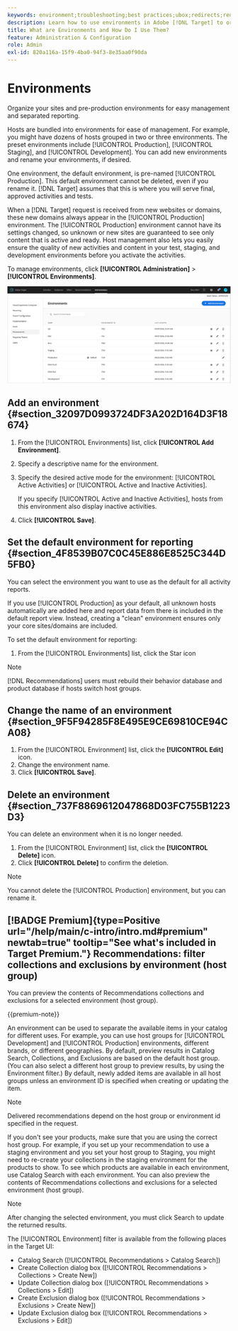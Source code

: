 ```yaml
---
keywords: environment;troubleshooting;best practices;ubox;redirects;redirect;whitelist;blacklist;blocklist;allowlist
description: Learn how to use environments in Adobe [!DNL Target] to organize your sites and pre-production environments for easy management and separated reporting.
title: What are Environments and How Do I Use Them?
feature: Administration & Configuration
role: Admin
exl-id: 820a116a-15f9-4ba0-94f3-8e35aa0f90da
---
```

# Environments

Organize your sites and pre-production environments for easy management and separated reporting.

Hosts are bundled into environments for ease of management. For example, you might have dozens of hosts grouped in two or three environments. The preset environments include [!UICONTROL Production], [!UICONTROL Staging], and [!UICONTROL Development]. You can add new environments and rename your environments, if desired.

One environment, the default environment, is pre-named [!UICONTROL Production]. This default environment cannot be deleted, even if you rename it. [!DNL Target] assumes that this is where you will serve final, approved activities and tests.

When a [!DNL Target] request is received from new websites or domains, these new domains always appear in the [!UICONTROL Production] environment. The [!UICONTROL Production] environment cannot have its settings changed, so unknown or new sites are guaranteed to see only content that is active and ready. Host management also lets you easily ensure the quality of new activities and content in your test, staging, and development environments before you activate the activities.

To manage environments, click **[!UICONTROL Administration]** > **[!UICONTROL Environments]**.

![Environments list](/help/main/administrating-target/assets/environments.png)

## Add an environment {#section_32097D0993724DF3A202D164D3F18674}

1. From the [!UICONTROL Environments] list, click **[!UICONTROL Add Environment]**. 
1. Specify a descriptive name for the environment. 
1. Specify the desired active mode for the environment: [!UICONTROL Active Activities] or [!UICONTROL Active and Inactive Activities]. 

   If you specify [!UICONTROL Active and Inactive Activities], hosts from this environment also display inactive activities.
   
1. Click **[!UICONTROL Save]**.

## Set the default environment for reporting {#section_4F8539B07C0C45E886E8525C344D5FB0}

You can select the environment you want to use as the default for all activity reports.

If you use [!UICONTROL Production] as your default, all unknown hosts automatically are added here and report data from there is included in the default report view. Instead, creating a "clean" environment ensures only your core sites/domains are included.

To set the default environment for reporting:

1. From the [!UICONTROL Environments] list, click the Star icon

>[!NOTE]
>
>[!DNL Recommendations] users must rebuild their behavior database and product database if hosts switch host groups.

## Change the name of an environment {#section_9F5F94285F8E495E9CE69810CE94CA08}

1. From the [!UICONTROL Environment] list, click the **[!UICONTROL Edit]** icon. 
1. Change the environment name. 
1. Click **[!UICONTROL Save]**.

## Delete an environment {#section_737F8869612047868D03FC755B1223D3}

You can delete an environment when it is no longer needed.

1. From the [!UICONTROL Environment] list, click the **[!UICONTROL Delete]** icon. 
1. Click **[!UICONTROL Delete]** to confirm the deletion.

>[!NOTE]
>
>You cannot delete the [!UICONTROL Production] environment, but you can rename it.

## [!BADGE Premium]{type=Positive url="/help/main/c-intro/intro.md#premium" newtab=true" tooltip="See what's included in Target Premium."} Recommendations: filter collections and exclusions by environment (host group)

You can preview the contents of Recommendations collections and exclusions for a selected environment (host group).

{{premium-note}}

An environment can be used to separate the available items in your catalog for different uses. For example, you can use host groups for [!UICONTROL Development] and [!UICONTROL Production] environments, different brands, or different geographies. By default, preview results in Catalog Search, Collections, and Exclusions are based on the default host group. (You can also select a different host group to preview results, by using the Environment filter.) By default, newly added items are available in all host groups unless an environment ID is specified when creating or updating the item. 

>[!NOTE]
>
>Delivered recommendations depend on the host group or environment id specified in the request.


If you don't see your products, make sure that you are using the correct host group. For example, if you set up your recommendation to use a staging environment and you set your host group to Staging, you might need to re-create your collections in the staging environment for the products to show. To see which products are available in each environment, use Catalog Search with each environment. You can also preview the contents of Recommendations collections and exclusions for a selected environment (host group).

>[!NOTE]
>After changing the selected environment, you must click Search to update the returned results.

The [!UICONTROL Environment] filter is available from the following places in the Target UI:

* Catalog Search ([!UICONTROL Recommendations > Catalog Search])
* Create Collection dialog box ([!UICONTROL Recommendations > Collections > Create New])
* Update Collection dialog box ([!UICONTROL Recommendations > Collections > Edit])
* Create Exclusion dialog box ([!UICONTROL Recommendations > Exclusions > Create New])
* Update Exclusion dialog box ([!UICONTROL Recommendations > Exclusions > Edit])
